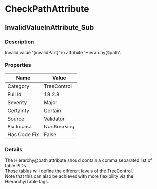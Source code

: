 ﻿---  
uid: Validator_18_2_8  
---

# CheckPathAttribute

## InvalidValueInAttribute\_Sub

### Description

Invalid value '{invalidPart}' in attribute 'Hierarchy@path'.

### Properties

| Name         | Value       |
| ------------ | ----------- |
| Category     | TreeControl |
| Full Id      | 18.2.8      |
| Severity     | Major       |
| Certainty    | Certain     |
| Source       | Validator   |
| Fix Impact   | NonBreaking |
| Has Code Fix | False       |

### Details

The Hierarchy@path attribute should contain a comma separated list of table PIDs.  
Those tables will define the different levels of the TreeControl.  
Note that this can also be achieved with more flexibility via the Hierarchy\/Table tags.
